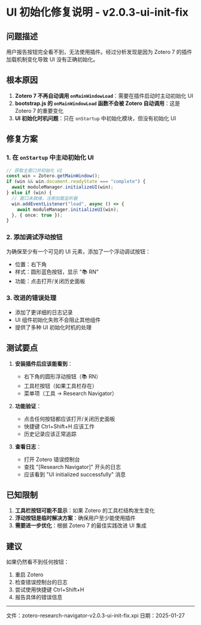 # UI 初始化修复说明 - v2.0.3-ui-init-fix

## 问题描述
用户报告按钮完全看不到，无法使用插件。经过分析发现是因为 Zotero 7 的插件加载机制变化导致 UI 没有正确初始化。

## 根本原因
1. **Zotero 7 不再自动调用 `onMainWindowLoad`**：需要在插件启动时主动初始化 UI
2. **bootstrap.js 的 `onMainWindowLoad` 函数不会被 Zotero 自动调用**：这是 Zotero 7 的重要变化
3. **UI 初始化时机问题**：只在 `onStartup` 中初始化模块，但没有初始化 UI

## 修复方案

### 1. 在 `onStartup` 中主动初始化 UI
```typescript
// 获取主窗口并初始化 UI
const win = Zotero.getMainWindow();
if (win && win.document.readyState === "complete") {
  await moduleManager.initializeUI(win);
} else if (win) {
  // 窗口未就绪，注册加载监听器
  win.addEventListener("load", async () => {
    await moduleManager.initializeUI(win);
  }, { once: true });
}
```

### 2. 添加调试浮动按钮
为确保至少有一个可见的 UI 元素，添加了一个浮动调试按钮：
- 位置：右下角
- 样式：圆形蓝色按钮，显示 "📚 RN"
- 功能：点击打开/关闭历史面板

### 3. 改进的错误处理
- 添加了更详细的日志记录
- UI 组件初始化失败不会阻止其他组件
- 提供了多种 UI 初始化时机的处理

## 测试要点

1. **安装插件后应该能看到**：
   - 右下角的圆形浮动按钮（📚 RN）
   - 工具栏按钮（如果工具栏存在）
   - 菜单项（工具 → Research Navigator）

2. **功能验证**：
   - 点击任何按钮都应该打开/关闭历史面板
   - 快捷键 Ctrl+Shift+H 应该工作
   - 历史记录应该正常追踪

3. **查看日志**：
   - 打开 Zotero 错误控制台
   - 查找 "[Research Navigator]" 开头的日志
   - 应该看到 "UI initialized successfully" 消息

## 已知限制

1. **工具栏按钮可能不显示**：如果 Zotero 的工具栏结构发生变化
2. **浮动按钮是临时解决方案**：确保用户至少能使用插件
3. **需要进一步优化**：根据 Zotero 7 的最佳实践改进 UI 集成

## 建议

如果仍然看不到任何按钮：
1. 重启 Zotero
2. 检查错误控制台的日志
3. 尝试使用快捷键 Ctrl+Shift+H
4. 报告具体的错误信息

---
文件：zotero-research-navigator-v2.0.3-ui-init-fix.xpi
日期：2025-01-27